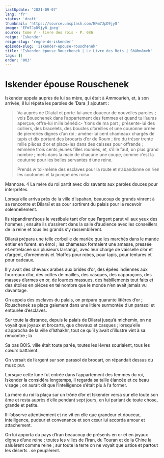 ```yaml
---
lastUpdate: '2021-09-07'
lang: 'fr'
status: 'draft'
thumbnail: 'https://source.unsplash.com/EFm7JpD9jy8'
image: 'EFm7JpD9jy8.jpeg'
source: tome V - livre des rois - P. 086
reign: 'Iskender'
reign-slug: 'regne-de-iskender'
episode-slug: 'iskender-epouse-rouschenek'
title: 'Iskender épouse Rouschenek | Le Livre des Rois | Shâhnâmeh'
tags: []
order: '003'
---
```


<!-- LTeX: language=fr -->

# Iskender épouse Rouschenek

Iskender appela auprès de lui sa mère, qui était à Ammourieh, et, à son arrivée, il lui répéta les paroles de ’Dara ,1 ajoutant :

> Va auprès de Dilataï et porte-lui avec douceur de nouvelles paroles ; vois Bouschenek dans l’appartement des femmes et quand tu l’auras aperçue, offre-lui mille bénédic-
’tions de ma part ; présente-lui des colliers, des bracelets, des boucles d’oreilles et une couronne ornée de pierreries dignes d’un roi ; amène-lui cent chameaux chargés de tapis et dix portant des brocarts d’or de Roum ; tire du trésor trente mille pièces d’or et place-les dans des caisses pour offrande ; emmène trois cents jeunes filles roumies, et, s’il le faut, un plus grand nombre ; mets dans la main de chacune une coupe, comme c’est la couturne pour les belles servantes d’une reine.
>
> Prends w toi-même des esclaves pour la route et n’abandonne on rien les coutumes et la pompe des rois»

Mannose. 4 La mère du roi partit avec dix savants aux paroles douces pour interprètes.

Lorsqu’elle arriva près de la ville d’lspahan, beaucoup de grands vinrent à sa rencontre et Dilaraî et sa cour sortirent du palais pour la recevoir solennellement.

Ils répandirent’sous le vestibule tant d’or que l’argent parut vil aux yeux des hommes ; ensuite ils s’assirent dans la salle d’audience avec les conseillers de la reine et tous les grands s’y rassemblèrent.

Dilaraï prépara une telle corbeille de mariée que les marchés dans le mande entier en furent. en émoi ; les chameaux formaient une amasse, pressée et.entrelacée sur plusieurs larsangs, avec leur charge de vaisselle d’or et d’argent, d’ornements et ’étoffes pour robes, pour tapis, pour tentures et pour cadeaux.

Il y avait des chevaux arabes aux brides d’or, des épées indiennes aux fourreaux d’or, des cottes de mailles, des casques, des caparaçons, des masses d’armes en or, de lourdes massues, des habillements tout faits et des étoiles en pièces en tel nombre que le monde n’en avait jamais vu davantage.

On appela des esclaves du palais, on prépara quarante litières d’or ; Rouschenek se plaça gaiement dans une litière surmontée d’un parasol et entourée d’esclaves.

Sur toute la distance, depuis le palais de Dilarai jusqu’à michemin, on ne voyait que joyaux et brocarts, que chevaux et casques ; lorsqu’elle s’approcha de la ville d’lsthakhr, tout ce qu’il y’avait d’illustre vint à sa rencontre ; la

Sa pas BOIS. ville était toute parée, toutes les lèvres souriaient, tous les cœurs battaient.

On versait de l’argent sur son parasol de brocart, on répandait dessus du musc pur.

Lorsque cette lune fut entrée dans l’appartement des femmes du roi, Iskender la considéra longtemps, il regarda sa taille élancée et ce beau visage ; on aurait dit que l’intelligence s’était plu à l’a former.

La mère du roi la plaça sur un trône d’or et Iskender versa sur elle toute son âme et resta auprès d’elle pendant sept jours, en lui parlant de toute chose, grande et petite.

Il l’observe attentivement et ne vit en elle que grandeur et douceur, intelligence, pudeur et convenance et son cœur lui accorda amour et attachement.

On lui apporta du pays d’Iran beaucoup de présents en or et en joyaux dignes d’une reine ; toutes les villes de l’Iran, du Touran et de la Chine la saluèrent comme reine ; sur toute la terre on ne voyait que ustice et partout les déserts . se peuplèrent.
